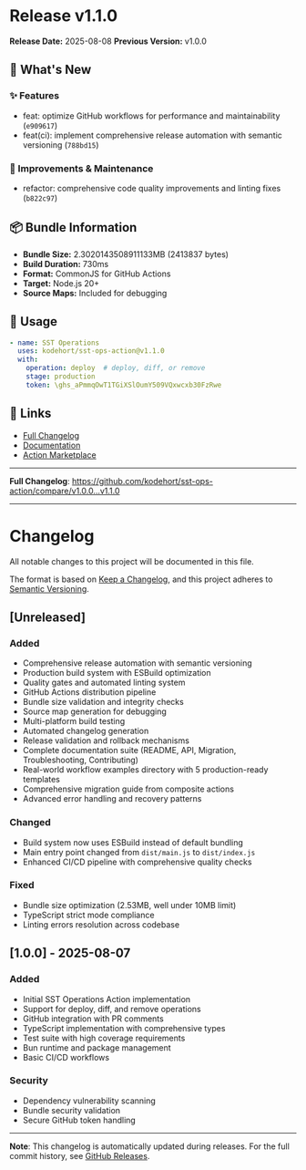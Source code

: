 # Release v1.1.0

**Release Date:** 2025-08-08
**Previous Version:** v1.0.0

## 🚀 What's New


### ✨ Features

- feat: optimize GitHub workflows for performance and maintainability (`e909617`)
- feat(ci): implement comprehensive release automation with semantic versioning (`788bd15`)

### 🔧 Improvements & Maintenance

- refactor: comprehensive code quality improvements and linting fixes (`b822c97`)

## 📦 Bundle Information

- **Bundle Size:** 2.3020143508911133MB (2413837 bytes)
- **Build Duration:** 730ms
- **Format:** CommonJS for GitHub Actions
- **Target:** Node.js 20+
- **Source Maps:** Included for debugging

## 🚀 Usage

```yaml
- name: SST Operations
  uses: kodehort/sst-ops-action@v1.1.0
  with:
    operation: deploy  # deploy, diff, or remove
    stage: production
    token: \ghs_aPmmqOwT1TGiXSlOumY509VQxwcxb30FzRwe
```

## 🔗 Links

- [Full Changelog](https://github.com/kodehort/sst-ops-action/compare/v1.0.0...v1.1.0)
- [Documentation](https://github.com/kodehort/sst-ops-action/blob/v1.1.0/README.md)
- [Action Marketplace](https://github.com/marketplace/actions/sst-operations)

---

**Full Changelog**: https://github.com/kodehort/sst-ops-action/compare/v1.0.0...v1.1.0

---

# Changelog

All notable changes to this project will be documented in this file.

The format is based on [Keep a Changelog](https://keepachangelog.com/en/1.0.0/),
and this project adheres to [Semantic Versioning](https://semver.org/spec/v2.0.0.html).

## [Unreleased]

### Added
- Comprehensive release automation with semantic versioning
- Production build system with ESBuild optimization
- Quality gates and automated linting system
- GitHub Actions distribution pipeline
- Bundle size validation and integrity checks
- Source map generation for debugging
- Multi-platform build testing
- Automated changelog generation
- Release validation and rollback mechanisms
- Complete documentation suite (README, API, Migration, Troubleshooting, Contributing)
- Real-world workflow examples directory with 5 production-ready templates
- Comprehensive migration guide from composite actions
- Advanced error handling and recovery patterns

### Changed
- Build system now uses ESBuild instead of default bundling
- Main entry point changed from `dist/main.js` to `dist/index.js`
- Enhanced CI/CD pipeline with comprehensive quality checks

### Fixed
- Bundle size optimization (2.53MB, well under 10MB limit)
- TypeScript strict mode compliance
- Linting errors resolution across codebase

## [1.0.0] - 2025-08-07

### Added
- Initial SST Operations Action implementation
- Support for deploy, diff, and remove operations
- GitHub integration with PR comments
- TypeScript implementation with comprehensive types
- Test suite with high coverage requirements
- Bun runtime and package management
- Basic CI/CD workflows

### Security
- Dependency vulnerability scanning
- Bundle security validation
- Secure GitHub token handling

---

**Note**: This changelog is automatically updated during releases. For the full commit history, see [GitHub Releases](https://github.com/kodehort/sst-operations-action/releases).